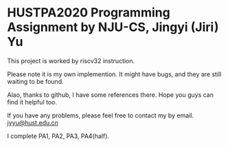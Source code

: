 
 # HUSTPA2020 Programming Assignment by NJU-CS, Jingyi (Jiri) Yu

 This project is worked by riscv32 instruction. 

 Please note it is my own implemention. It might have bugs, and they are still waiting to be found.

 Alao, thanks to github, I have some references there. Hope you guys can find it helpful too.

 If you have any problems, please feel free to contact my by email. [jyyu@hust.edu.cn](jyyu@hust.edu.cn)
 
 I complete PA1, PA2, PA3, PA4(half).
